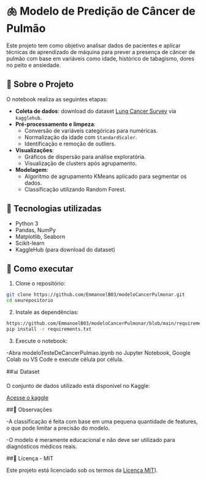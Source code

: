 # 🫁 Modelo de Predição de Câncer de Pulmão

Este projeto tem como objetivo analisar dados de pacientes e aplicar técnicas de aprendizado de máquina para prever a presença de câncer de pulmão com base em variáveis como idade, histórico de tabagismo, dores no peito e ansiedade.

## 📁 Sobre o Projeto

O notebook realiza as seguintes etapas:

- **Coleta de dados**: download do dataset [Lung Cancer Survey](https://www.kaggle.com/datasets/mysarahmadbhat/lung-cancer) via `kagglehub`.
- **Pré-processamento e limpeza**:
  - Conversão de variáveis categóricas para numéricas.
  - Normalização da idade com `StandardScaler`.
  - Identificação e remoção de outliers.
- **Visualizações**:
  - Gráficos de dispersão para análise exploratória.
  - Visualização de clusters após agrupamento.
- **Modelagem**:
  - Algoritmo de agrupamento KMeans aplicado para segmentar os dados.
  - Classificação utilizando Random Forest.

## 🧪 Tecnologias utilizadas

- Python 3
- Pandas, NumPy
- Matplotlib, Seaborn
- Scikit-learn
- KaggleHub (para download do dataset)

## 🚀 Como executar

1. Clone o repositório:

```bash
git clone https://github.com/EmmanoelB03/modeloCancerPulmonar.git
cd seurepositorio
```
2. Instale as dependências:

```bash
https://github.com/EmmanoelB03/modeloCancerPulmonar/blob/main/requirements.txt
pip install -r requirements.txt
```

3. Execute o notebook:

-Abra modeloTesteDeCancerPulmao.ipynb no Jupyter Notebook, Google Colab ou VS Code e execute célula por célula.

##📊 Dataset

O conjunto de dados utilizado está disponível no Kaggle:

[Acesse o kaggle](https://www.kaggle.com/datasets/mysarahmadbhat/lung-cancer)


##📌 Observações

-A classificação é feita com base em uma pequena quantidade de features, o que pode limitar a precisão do modelo.

-O modelo é meramente educacional e não deve ser utilizado para diagnósticos médicos reais.

##📄 Licença - MIT

Este projeto está licenciado sob os termos da [Licença MIT](https://github.com/EmmanoelB03/modeloCancerPulmonar/blob/main/LICENSE)).

